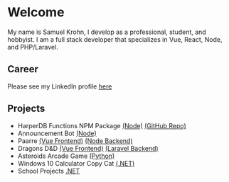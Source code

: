 # Welcome

My name is Samuel Krohn, I develop as a professional, student, and hobbyist. I am a full stack developer that specializes in Vue, React, Node, and PHP/Laravel. 

## Career
Please see my LinkedIn profile [here](https://www.linkedin.com/in/samkrohn/)

## Projects
- HarperDB Functions NPM Package [(Node)](https://www.npmjs.com/package/hdb-functions) [(GitHub Repo)](https://github.com/Xoelos/harperdb-functions)
- Announcement Bot [(Node)](https://github.com/bubbzDotDev/bot-dashboard-backend)
- Paarre [(Vue Frontend)](https://github.com/Xoelos/paarre) [(Node Backend)](https://github.com/Xoelos/paarre-backend)
- Dragons D&D [(Vue Frontend)](https://github.com/Xoelos/dragons_laravel) [(Laravel Backend)](https://github.com/Xoelos/dragons_backend)
- Asteroids Arcade Game [(Python)](https://github.com/Xoelos/asteroids)
- Windows 10 Calculator Copy Cat [(.NET)](https://github.com/Xoelos/WindowsCalculatorEmulator)
- School Projects [.NET](https://github.com/Xoelos/CIT365-S2021-KrohnSamuel)
